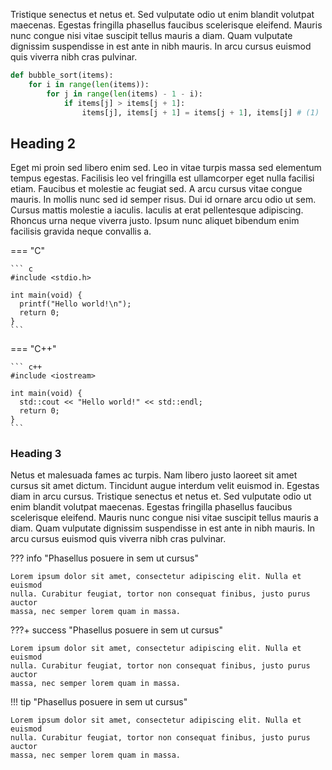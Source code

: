 Tristique senectus et netus et. Sed vulputate odio ut enim blandit
volutpat maecenas. Egestas fringilla phasellus faucibus scelerisque eleifend.
Mauris nunc congue nisi vitae suscipit tellus mauris a diam. Quam vulputate
dignissim suspendisse in est ante in nibh mauris. In arcu cursus euismod quis
viverra nibh cras pulvinar.

``` python title="bubble_sort.py" linenums="1"
def bubble_sort(items):
    for i in range(len(items)):
        for j in range(len(items) - 1 - i):
            if items[j] > items[j + 1]:
                items[j], items[j + 1] = items[j + 1], items[j] # (1)
```

## Heading 2
Eget mi proin sed libero enim sed. Leo in vitae turpis massa sed elementum
tempus egestas. Facilisis leo vel fringilla est ullamcorper eget nulla facilisi
etiam. Faucibus et molestie ac feugiat sed. A arcu cursus vitae congue mauris.
In mollis nunc sed id semper risus. Dui id ornare arcu odio ut sem. Cursus
mattis molestie a iaculis. Iaculis at erat pellentesque adipiscing. Rhoncus urna
neque viverra justo. Ipsum nunc aliquet bibendum enim facilisis gravida neque
convallis a.

=== "C"

    ``` c
    #include <stdio.h>

    int main(void) {
      printf("Hello world!\n");
      return 0;
    }
    ```

=== "C++"

    ``` c++
    #include <iostream>

    int main(void) {
      std::cout << "Hello world!" << std::endl;
      return 0;
    }
    ```

### Heading 3
Netus et malesuada fames ac turpis. Nam libero justo laoreet sit amet cursus
sit amet dictum. Tincidunt augue interdum velit euismod in. Egestas diam in
arcu cursus. Tristique senectus et netus et. Sed vulputate odio ut enim blandit
volutpat maecenas. Egestas fringilla phasellus faucibus scelerisque eleifend.
Mauris nunc congue nisi vitae suscipit tellus mauris a diam. Quam vulputate
dignissim suspendisse in est ante in nibh mauris. In arcu cursus euismod quis
viverra nibh cras pulvinar.

??? info "Phasellus posuere in sem ut cursus"

    Lorem ipsum dolor sit amet, consectetur adipiscing elit. Nulla et euismod
    nulla. Curabitur feugiat, tortor non consequat finibus, justo purus auctor
    massa, nec semper lorem quam in massa.

???+ success "Phasellus posuere in sem ut cursus"

    Lorem ipsum dolor sit amet, consectetur adipiscing elit. Nulla et euismod
    nulla. Curabitur feugiat, tortor non consequat finibus, justo purus auctor
    massa, nec semper lorem quam in massa.

!!! tip "Phasellus posuere in sem ut cursus"

    Lorem ipsum dolor sit amet, consectetur adipiscing elit. Nulla et euismod
    nulla. Curabitur feugiat, tortor non consequat finibus, justo purus auctor
    massa, nec semper lorem quam in massa.